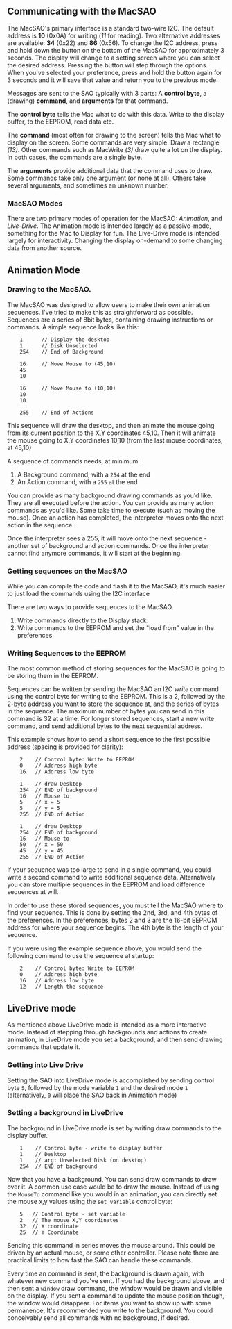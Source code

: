 ## Communicating with the MacSAO
The MacSAO's primary interface is a standard two-wire I2C. The default address is **10** (0x0A) for writing (*11* for reading). Two alternative addresses are available: **34** (0x22) and **86** (0x56). To change the I2C address, press and hold down the button on the bottom of the MacSAO for approximately 3 seconds. The display will change to a setting screen where you can select the desired address. Pressing the button will step through the options. When you've selected your preference, press and hold the button again for 3 seconds and it will save that value and return you to the previous mode. 

Messages are sent to the SAO typically with 3 parts: A **control byte**, a (drawing) **command**, and **arguments** for that command. 

The **control byte** tells the Mac what to do with this data. Write to the display buffer, to the EEPROM, read data etc. 

The **command** (most often for drawing to the screen) tells the Mac what to display on the screen. Some commands are very simple: Draw a rectangle *(13)*. Other commands such as MacWrite *(3)* draw quite a lot on the display. In both cases, the commands are a single byte.

The **arguments** provide additional data that the command uses to draw. Some commands take only one argument (or none at all). Others take several arguments, and sometimes an unknown number. 

### MacSAO Modes

There are two primary modes of operation for the MacSAO: *Animation*, and *Live-Drive*. 
The Animation mode is intended largely as a passive-mode, something for the Mac to Display for fun. 
The Live-Drive mode is intended largely for interactivity. Changing the display on-demand to some changing data from another source. 



## Animation Mode

### Drawing to the MacSAO.  

The MacSAO was designed to allow users to make their own animation sequences. I've tried to make this as straightforward as possible. Sequences are a series of 8bit bytes, containing drawing instructions or commands. A simple sequence looks like this: 

``` 
    1      // Display the desktop
    1      // Disk Unselected
    254    // End of Background

    16     // Move Mouse to (45,10)
    45
    10

    16     // Move Mouse to (10,10)
    10
    10

    255    // End of Actions
```
This sequence will draw the desktop, and then animate the mouse going from its current position to the X,Y coordinates 45,10. Then it will animate the mouse going to X,Y coordinates 10,10 (from the last mouse coordinates, at 45,10)

A sequence of commands needs, at minimum:
1) A Background command, with a `254` at the end
2) An Action command, with a `255` at the end

You can provide as many background drawing commands as you'd like. They are all executed before the action.
You can provide as many action commands as you'd like. Some take time to execute (such as moving the mouse). Once an action has completed, the interpreter moves onto the next action in the sequence.

Once the interpreter sees a 255, it will move onto the next sequence - another set of  background and action commands. Once the interpreter cannot find anymore commands, it will start at the beginning.

### Getting sequences on the MacSAO

While you can compile the code and flash it to the MacSAO, it's much easier to just load the commands using the I2C interface

There are two ways to provide sequences to the MacSAO.
1) Write commands directly to the Display stack. 
2) Write commands to the EEPROM and set the "load from" value in the preferences

### Writing Sequences to the EEPROM
The most common method of storing sequences for the MacSAO is going to be storing them in the EEPROM. 

Sequences can be written by sending the MacSAO an I2C *write* command using the control byte for writing to the EEPROM. This is a 2, followed by the  2-byte address you want to store the sequence at, and the series of bytes in the sequence. The maximum number of bytes you can send in this command is 32 at a time. For longer stored sequences, start a new write command, and send additional bytes to the next sequential address.

This example shows how to send a short sequence to the first possible address (spacing is provided for clarity):
```
    2    // Control byte: Write to EEPROM
    0    // Address high byte
    16   // Address low byte

    1    // draw Desktop
    254  // END of background
    16   // Mouse to
    5    // x = 5
    5    // y = 5
    255  // END of Action

    1    // draw Desktop
    254  // END of background
    16   // Mouse to
    50   // x = 50
    45   // y = 45
    255  // END of Action
```

If your sequence was too large to send in a single command, you could write a second command to write additional sequence data. Alternatively you can store multiple sequences in the EEPROM and load difference sequences at will.

In order to use these stored sequences, you must tell the MacSAO where to find your sequence. This is done by setting the 2nd, 3rd, and 4th bytes of the preferences. In the preferences, bytes 2 and 3 are the 16-bit EEPROM address for where your sequence begins.
The 4th byte is the length of your sequence.

If you were using the example sequence above, you would send the following command to use the sequence at startup: 

```
    2    // Control byte: Write to EEPROM
    0    // Address high byte
    16   // Address low byte
    12   // Length the sequence
```

## LiveDrive mode

As mentioned above LiveDrive mode is intended as a more interactive mode. Instead of stepping through backgrounds and actions to create animation, in LiveDrive mode you set a background, and then send drawing commands that update it. 

### Getting into Live Drive
Setting the SAO into LiveDrive mode is accomplished by sending control byte `5`, followed by the mode variable `1` and the desired mode `1` (alternatively, `0` will place the SAO back in Animation mode)


### Setting a background in LiveDrive

The background in LiveDrive mode is set by writing draw commands to the display buffer. 
```
    1    // Control byte - write to display buffer
    1    // Desktop
    1    // arg: Unselected Disk (on desktop)
    254  // END of background
```

Now that you have a background, You can send draw commands to draw over it. A common use case would be to draw the mouse. Instead of using the `MouseTo` command like you would in an animation, you can directly set the mouse x,y values using the `set variable` control byte:
```
    5   // Control byte - set variable
    2   // The mouse X,Y coordinates
    32  // X coordinate
    25  // Y Coordinate 
```

Sending this command in series moves the mouse around. This could be driven by an actual mouse, or some other controller. Please note there are practical limits to how fast the SAO can handle these commands.

Every time an command is sent, the background is drawn again, with whatever new command you've sent. If you had the background above, and then sent a `window` draw command, the window would be drawn and visible on the display. If you sent a command to update the mouse position though, the window would disappear. For items you want to show up with some permanence, It's recommended you write to the background. You could conceivably send all commands with no background, if desired.



